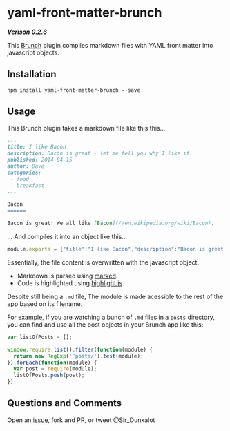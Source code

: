 yaml-front-matter-brunch
======

***Verison 0.2.6***

This [Brunch](http://brunch.io/) plugin compiles markdown files with YAML front matter into javascript objects.

Installation
------

```
npm install yaml-front-matter-brunch --save
```

Usage
------

This Brunch plugin takes a markdown file like this this...

```markdown
---
title: I like Bacon
description: Bacon is great - let me tell you why I like it.
published: 2014-04-15
author: Dave
categories:
 - food
 - breakfast
---

Bacon
======

Bacon is great! We all like [Bacon](//en.wikipedia.org/wiki/Bacon).
```

... And compiles it into an object like this...

```js
module.exports = {"title":"I like Bacon","description":"Bacon is great - let me tell you why I like it.","published":"2014-04-15T00:00:00.000Z","author":"Dave","categories":["food","breakfast"],"__content":"<h1>Bacon</h1><p>Bacon is great! We all like <a href=\"//en.wikipedia.org/wiki/Bacon\">Bacon</a>"}
```

Essentially, the file content is overwritten with the javascript object.

- Markdown is parsed using [marked](https://github.com/chjj/marked).
- Code is highlighted using [highlight.js](http://highlightjs.org/).

Despite still being a `.md` file, The module is made acessible to the rest of the app based on its filename.

For example, if you are watching a bunch of `.md` files in a `posts` directory, you can find and use all the post objects in your Brunch app like this:

```js
var listOfPosts = [];

window.require.list().filter(function(module) {
  return new RegExp('^posts/').test(module);
}).forEach(function(module) {
  var post = require(module);
  listOfPosts.push(post);
});
```

Questions and Comments
------

Open an [issue](https://github.com/sir-dunxalot/yaml-front-matter-brunch/issues/new), fork and PR, or tweet @Sir_Dunxalot
